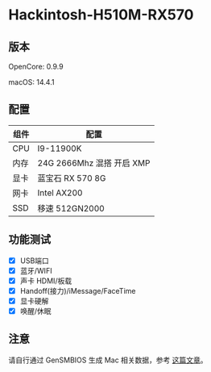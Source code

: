 # Hackintosh-H510M-RX570

## 版本

OpenCore: 0.9.9

macOS: 14.4.1

## 配置

|组件|配置|
|--|--|
|CPU|I9-11900K|
|内存|24G 2666Mhz 混搭 开启 XMP|
|显卡|蓝宝石 RX 570 8G|
|网卡|Intel AX200|
|SSD|移速 512GN2000|

## 功能测试

- [x] USB端口
- [x] 蓝牙/WIFI
- [x] 声卡 HDMI/板载
- [x] Handoff(接力)/iMessage/FaceTime
- [x] 显卡硬解
- [x] 唤醒/休眠

## 注意
请自行通过 GenSMBIOS 生成 Mac 相关数据，参考 [这篇文章](https://dortania.github.io/OpenCore-Post-Install/universal/iservices.html#choose-a-mac-address)。
